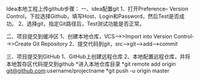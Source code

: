 Idea本地工程上传github步骤：
一、idea配置git
1、打开Preference– Version Control，下拉选择Github，填写Host、Login和Password，然后Test是否成功。
2、选择git，指定Git路径后，Test测试功能是否正常。

二、项目提交到缓冲区
1、创建本地仓库，VCS-->>Import into Version Control-->>Create Git Repository
2、提交代码到git，src-->git-->add-->commit

三、项目提交到GitHub
1、GitHub上创建远程仓库
2、本地配置远程仓库，并将本地暂存区代码提交到github
*进入本地仓库目录
*git remote add origin git@github.com:username/projectname
*git push -u origin master
